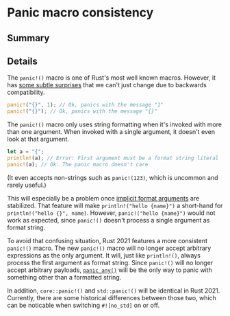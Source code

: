# Panic macro consistency

## Summary

## Details


The `panic!()` macro is one of Rust's most well known macros.
However, it has [some subtle surprises](https://github.com/rust-lang/rfcs/blob/master/text/3007-panic-plan.md)
that we can't just change due to backwards compatibility.

```rust
panic!("{}", 1); // Ok, panics with the message "1"
panic!("{}"); // Ok, panics with the message "{}"
```

The `panic!()` macro only uses string formatting when it's invoked with more than one argument.
When invoked with a single argument, it doesn't even look at that argument.

```rust
let a = "{";
println!(a); // Error: First argument must be a format string literal
panic!(a); // Ok: The panic macro doesn't care
```

(It even accepts non-strings such as `panic!(123)`, which is uncommon and rarely useful.)

This will especially be a problem once
[implicit format arguments](https://rust-lang.github.io/rfcs/2795-format-args-implicit-identifiers.html)
are stabilized.
That feature will make `println!("hello {name}")` a short-hand for `println!("hello {}", name)`.
However, `panic!("hello {name}")` would not work as expected,
since `panic!()` doesn't process a single argument as format string.

To avoid that confusing situation, Rust 2021 features a more consistent `panic!()` macro.
The new `panic!()` macro will no longer accept arbitrary expressions as the only argument.
It will, just like `println!()`, always process the first argument as format string.
Since `panic!()` will no longer accept arbitrary payloads,
[`panic_any()`](https://doc.rust-lang.org/stable/std/panic/fn.panic_any.html)
will be the only way to panic with something other than a formatted string.

In addition, `core::panic!()` and `std::panic!()` will be identical in Rust 2021.
Currently, there are some historical differences between those two,
which can be noticable when switching `#![no_std]` on or off.
